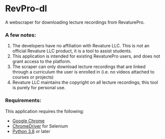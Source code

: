 # RevPro-dl
A webscraper for downloading lecture recordings from RevaturePro.

### A few notes:
1. The developers have no affiliation with Revature LLC. This is not an official Revature LLC product, it is a tool to assist students.
2. This application is intended for existing RevaturePro users, and does not grant access to the platform.
3. The scraper can only download lecture recordings that are linked through a curriculum the user is enrolled in (i.e. no videos attached to courses or projects)
4. Revature LLC maintains the copyright on all lecture recordings; this tool is purely for personal use.

### Requirements:
This application requires the following:
* [Google Chrome](https://www.google.com/chrome/)
* [ChromeDriver](https://chromedriver.chromium.org/downloads) for Selenium
* [Python 3.8](https://www.python.org/downloads/) or later
